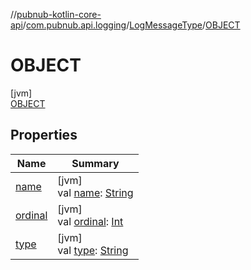 //[pubnub-kotlin-core-api](../../../../index.md)/[com.pubnub.api.logging](../../index.md)/[LogMessageType](../index.md)/[OBJECT](index.md)

# OBJECT

[jvm]\
[OBJECT](index.md)

## Properties

| Name | Summary |
|---|---|
| [name](../../-http-method/-d-e-l-e-t-e/index.md#-372974862%2FProperties%2F1141030505) | [jvm]<br>val [name](../../-http-method/-d-e-l-e-t-e/index.md#-372974862%2FProperties%2F1141030505): [String](https://kotlinlang.org/api/core/kotlin-stdlib/kotlin/-string/index.html) |
| [ordinal](../../-http-method/-d-e-l-e-t-e/index.md#-739389684%2FProperties%2F1141030505) | [jvm]<br>val [ordinal](../../-http-method/-d-e-l-e-t-e/index.md#-739389684%2FProperties%2F1141030505): [Int](https://kotlinlang.org/api/core/kotlin-stdlib/kotlin/-int/index.html) |
| [type](../type.md) | [jvm]<br>val [type](../type.md): [String](https://kotlinlang.org/api/core/kotlin-stdlib/kotlin/-string/index.html) |
